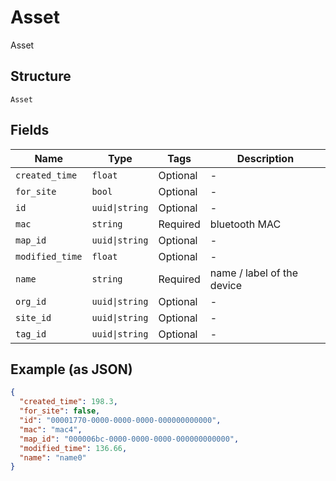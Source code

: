
# Asset

Asset

## Structure

`Asset`

## Fields

| Name | Type | Tags | Description |
|  --- | --- | --- | --- |
| `created_time` | `float` | Optional | - |
| `for_site` | `bool` | Optional | - |
| `id` | `uuid\|string` | Optional | - |
| `mac` | `string` | Required | bluetooth MAC |
| `map_id` | `uuid\|string` | Optional | - |
| `modified_time` | `float` | Optional | - |
| `name` | `string` | Required | name / label of the device |
| `org_id` | `uuid\|string` | Optional | - |
| `site_id` | `uuid\|string` | Optional | - |
| `tag_id` | `uuid\|string` | Optional | - |

## Example (as JSON)

```json
{
  "created_time": 198.3,
  "for_site": false,
  "id": "00001770-0000-0000-0000-000000000000",
  "mac": "mac4",
  "map_id": "000006bc-0000-0000-0000-000000000000",
  "modified_time": 136.66,
  "name": "name0"
}
```

